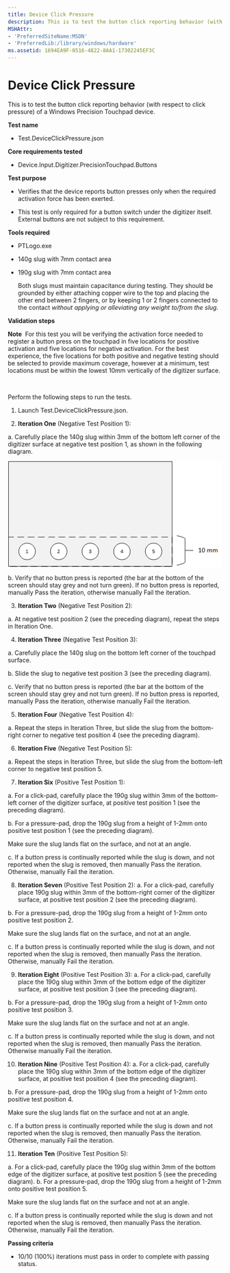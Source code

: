 ```yaml
---
title: Device Click Pressure
description: This is to test the button click reporting behavior (with respect to click pressure) of a Windows Precision Touchpad device.
MSHAttr:
- 'PreferredSiteName:MSDN'
- 'PreferredLib:/library/windows/hardware'
ms.assetid: 1694EA9F-0516-4822-8AA1-17302245EF3C
---
```


# Device Click Pressure


This is to test the button click reporting behavior (with respect to click pressure) of a Windows Precision Touchpad device.

**Test name**

-   Test.DeviceClickPressure.json

**Core requirements tested**

-   Device.Input.Digitizer.PrecisionTouchpad.Buttons

**Test purpose**

-   Verifies that the device reports button presses only when the required activation force has been exerted.

-   This test is only required for a button switch under the digitizer itself. External buttons are not subject to this requirement.

**Tools required**

-   PTLogo.exe

-   140g slug with 7mm contact area

-   190g slug with 7mm contact area

    Both slugs must maintain capacitance during testing. They should be grounded by either attaching copper wire to the top and placing the other end between 2 fingers, or by keeping 1 or 2 fingers connected to the contact *without applying or alleviating any weight to/from the slug.*

**Validation steps**

**Note**  For this test you will be verifying the activation force needed to register a button press on the touchpad in five locations for positive activation and five locations for negative activation. For the best experience, the five locations for both positive and negative testing should be selected to provide maximum coverage, however at a minimum, test locations must be within the lowest 10mm vertically of the digitizer surface.

 

Perform the following steps to run the tests.

1. Launch Test.DeviceClickPressure.json.

2. **Iteration One** (Negative Test Position 1):

a. Carefully place the 140g slug within 3mm of the bottom left corner of the digitizer surface at negative test position 1, as shown in the following diagram.

![a diagram from the device click pressure test, showing the recommended test area for negative activation.](../images/precision-test-device-click.png)

b. Verify that no button press is reported (the bar at the bottom of the screen should stay grey and not turn green). If no button press is reported, manually Pass the iteration, otherwise manually Fail the iteration.

3. **Iteration Two** (Negative Test Position 2):

a. At negative test position 2 (see the preceding diagram), repeat the steps in Iteration One.

4. **Iteration Three** (Negative Test Position 3):

a. Carefully place the 140g slug on the bottom left corner of the touchpad surface.

b. Slide the slug to negative test position 3 (see the preceding diagram).

c. Verify that no button press is reported (the bar at the bottom of the screen should stay grey and not turn green). If no button press is reported, manually Pass the iteration, otherwise manually Fail the iteration.

5. **Iteration Four** (Negative Test Position 4):

a. Repeat the steps in Iteration Three, but slide the slug from the bottom-right corner to negative test position 4 (see the preceding diagram).

6. **Iteration Five** (Negative Test Position 5):

a. Repeat the steps in Iteration Three, but slide the slug from the bottom-left corner to negative test position 5.

7. **Iteration Six** (Positive Test Position 1):

a. For a click-pad, carefully place the 190g slug within 3mm of the bottom-left corner of the digitizer surface, at positive test position 1 (see the preceding diagram).

b. For a pressure-pad, drop the 190g slug from a height of 1-2mm onto positive test position 1 (see the preceding diagram).

Make sure the slug lands flat on the surface, and not at an angle.

c. If a button press is continually reported while the slug is down, and not reported when the slug is removed, then manually Pass the iteration. Otherwise, manually Fail the iteration.

8. **Iteration Seven** (Positive Test Position 2):
a. For a click-pad, carefully place 190g slug within 3mm of the bottom-right corner of the digitizer surface, at positive test position 2 (see the preceding diagram).

b. For a pressure-pad, drop the 190g slug from a height of 1-2mm onto positive test position 2.

Make sure the slug lands flat on the surface, and not at an angle.

c. If a button press is continually reported while the slug is down, and not reported when the slug is removed, then manually Pass the iteration. Otherwise, manually Fail the iteration.

9. **Iteration Eight** (Positive Test Position 3):
a. For a click-pad, carefully place the 190g slug within 3mm of the bottom edge of the digitizer surface, at positive test position 3 (see the preceding diagram).

b. For a pressure-pad, drop the 190g slug from a height of 1-2mm onto positive test position 3.

Make sure the slug lands flat on the surface and not at an angle.

c. If a button press is continually reported while the slug is down, and not reported when the slug is removed, then manually Pass the iteration. Otherwise manually Fail the iteration.

10. **Iteration Nine** (Positive Test Position 4):
a. For a click-pad, carefully place the 190g slug within 3mm of the bottom edge of the digitizer surface, at positive test position 4 (see the preceding diagram).

b. For a pressure-pad, drop the 190g slug from a height of 1-2mm onto positive test position 4.

Make sure the slug lands flat on the surface and not at an angle.

c. If a button press is continually reported while the slug is down and not reported when the slug is removed, then manually Pass the iteration. Otherwise, manually Fail the iteration.

11. **Iteration Ten** (Positive Test Position 5):

a. For a click-pad, carefully place the 190g slug within 3mm of the bottom edge of the digitizer surface, at positive test position 5 (see the preceding diagram).
b. For a pressure-pad, drop the 190g slug from a height of 1-2mm onto positive test position 5.

Make sure the slug lands flat on the surface and not at an angle.

c. If a button press is continually reported while the slug is down and not reported when the slug is removed, then manually Pass the iteration. Otherwise, manually Fail the iteration.

**Passing criteria**

-   10/10 (100%) iterations must pass in order to complete with passing status.

 

 






